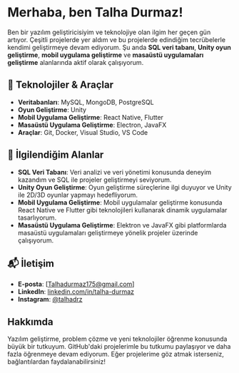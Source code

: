 # Merhaba, ben Talha Durmaz!

Ben bir yazılım geliştiricisiyim ve teknolojiye olan ilgim her geçen gün artıyor. Çeşitli projelerde yer aldım ve bu projelerde edindiğim tecrübelerle kendimi geliştirmeye devam ediyorum. Şu anda **SQL veri tabanı**, **Unity oyun geliştirme**, **mobil uygulama geliştirme** ve **masaüstü uygulamaları geliştirme** alanlarında aktif olarak çalışıyorum.

## 🔧 Teknolojiler & Araçlar

- **Veritabanları**: MySQL, MongoDB, PostgreSQL
- **Oyun Geliştirme**: Unity
- **Mobil Uygulama Geliştirme**: React Native, Flutter
- **Masaüstü Uygulama Geliştirme**: Electron, JavaFX
- **Araçlar**: Git, Docker, Visual Studio, VS Code

## 💼 İlgilendiğim Alanlar

- **SQL Veri Tabanı**: Veri analizi ve veri yönetimi konusunda deneyim kazandım ve SQL ile projeler geliştirmeyi seviyorum.
- **Unity Oyun Geliştirme**: Oyun geliştirme süreçlerine ilgi duyuyor ve Unity ile 2D/3D oyunlar yapmayı hedefliyorum.
- **Mobil Uygulama Geliştirme**: Mobil uygulamalar geliştirme konusunda React Native ve Flutter gibi teknolojileri kullanarak dinamik uygulamalar tasarlıyorum.
- **Masaüstü Uygulama Geliştirme**: Elektron ve JavaFX gibi platformlarda masaüstü uygulamaları geliştirmeye yönelik projeler üzerinde çalışıyorum.

## 📬 İletişim

- **E-posta**: [Talhadurmaz175@gmail.com]
- **LinkedIn**: [linkedin.com/in/talha-durmaz](https://linkedin.com/in/talha-durmaz)
- **Instagram**: [@talhadrz](https://www.instagram.com/talha_drz)

## Hakkımda

Yazılım geliştirme, problem çözme ve yeni teknolojiler öğrenme konusunda büyük bir tutkuyum. GitHub'daki projelerimle bu tutkumu paylaşıyor ve daha fazla öğrenmeye devam ediyorum. Eğer projelerime göz atmak isterseniz, bağlantılardan faydalanabilirsiniz!
